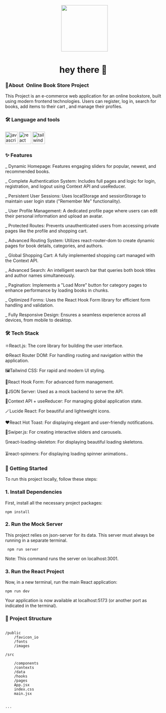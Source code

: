 <div align="center">
  <img height="150" src="https://media3.giphy.com/media/v1.Y2lkPTc5MGI3NjExbm5naHJvNzk3dnYxdmk3YmltOXhrc2dqaHp2bmp3dHNjbDUyaHh4MSZlcD12MV9pbnRlcm5hbF9naWZfYnlfaWQmY3Q9Zw/L1R1tvI9svkIWwpVYr/giphy.gif"  />
</div>

<h1 align="center">hey there 👋</h1>

<h3 align="left"> 📖About  Online Book Store Project  </h3>

<p align="left">
This Project is an e-commerce web application for an online bookstore, built using modern frontend technologies. Users can register, log in, search for books, add items to their cart , and manage their profiles.</p>

###

<h3 align="left">🛠 Language and tools</h3>

###

<div align="left">
<img src="https://cdn.jsdelivr.net/gh/devicons/devicon/icons/javascript/javascript-original.svg" height="40" alt="javascript logo"  />
<img src="https://cdn.jsdelivr.net/gh/devicons/devicon/icons/react/react-original.svg" height="40" alt="react logo"  />
<img src="https://cdn.simpleicons.org/tailwindcss/06B6D4" height="40" alt="tailwindcss logo"  />
</div>

<h3 align="left">✨ Features</h3>

<div align="left">
<p align="left">_ Dynamic Homepage: Features engaging sliders for popular, newest, and recommended books.</p>
<p align="left">_ Complete Authentication System: Includes full pages and logic for login, registration, and logout using Context API and useReducer.</p>
<p align="left">_ Persistent User Sessions: Uses localStorage and sessionStorage to maintain user login state ("Remember Me" functionality).</p>
<p align="left">_ User Profile Management: A dedicated profile page where users can edit their personal information and upload an avatar.</p>
<p align="left">_ Protected Routes: Prevents unauthenticated users from accessing private pages like the profile and shopping cart.</p>
<p align="left">_ Advanced Routing System: Utilizes react-router-dom to create dynamic pages for book details, categories, and authors.</p>
<p align="left">_ Global Shopping Cart: A fully implemented shopping cart managed with the Context API.</p>
<p align="left">_ Advanced Search: An intelligent search bar that queries both book titles and author names simultaneously.</p>
<p align="left">_ Pagination: Implements a "Load More" button for category pages to enhance performance by loading books in chunks.</p>
<p align="left">_ Optimized Forms: Uses the React Hook Form library for efficient form handling and validation.</p>
<p align="left">_ Fully Responsive Design: Ensures a seamless experience across all devices, from mobile to desktop.</p>
</div>

<h3 align="left">🛠️ Tech Stack</h3>

<div align="left">
<p align="left">⚛️React.js: The core library for building the user interface.</p>
<p align="left">⚙️React Router DOM: For handling routing and navigation within the application.</p>
<p align="left">🖼️Tailwind CSS: For rapid and modern UI styling.</p>
<p align="left">📃React Hook Form: For advanced form management.</p>
<p align="left">🧱JSON Server: Used as a mock backend to serve the API.</p>
<p align="left">📍Context API + useReducer: For managing global application state.</p>
<p align="left">🪄Lucide React: For beautiful and lightweight icons.</p>
<p align="left">♥️React Hot Toast: For displaying elegant and user-friendly notifications.</p>
<p align="left">🔮Swiper.js: For creating interactive sliders and carousels.</p>
<p align="left">🔃react-loading-skeleton: For displaying beautiful loading skeletons.</p>
<p align="left">⏳react-spinners: For displaying loading spinner animations..</p>
</div>

<h3 align="left">🚀 Getting Started</h3>

<p align="left">To run this project locally, follow these steps:</p>

<h3 align="left">1. Install Dependencies</h3>

<p align="left">First, install all the necessary project packages:</p>



```
npm install
```



###



<h3 align="left">2. Run the Mock Server</h3>

<p align="left">This project relies on json-server for its data. This server must always be running in a separate terminal.</p>

```
 npm run server 
```

<p align="left">Note: This command runs the server on localhost:3001.</p>



###



<h3 align="left">3. Run the React Project</h3>

<p align="left">Now, in a new terminal, run the main React application:</p>

```
npm run dev
```

<p align="left">Your application is now available at localhost:5173 (or another port as indicated in the terminal).</p>



###



<h3 align="left">📁 Project Structure</h3>

```

/public
    /favicon_io
    /fonts
    /images

/src

    /components
    /contexts
    /data
    /hooks
    /pages
    App.jsx
    index.css
    main.jsx


...

```

###
